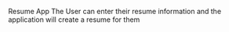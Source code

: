 Resume App
The User can enter their resume information and the application will create a resume for them
